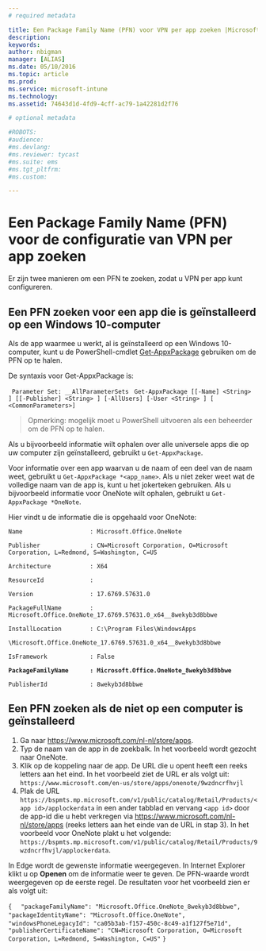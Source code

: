 ```yaml
---
# required metadata

title: Een Package Family Name (PFN) voor VPN per app zoeken |Microsoft Intune
description:
keywords:
author: nbigman
manager: [ALIAS]
ms.date: 05/10/2016
ms.topic: article
ms.prod:
ms.service: microsoft-intune
ms.technology:
ms.assetid: 74643d1d-4fd9-4cff-ac79-1a42281d2f76

# optional metadata

#ROBOTS:
#audience:
#ms.devlang:
#ms.reviewer: tycast
#ms.suite: ems
#ms.tgt_pltfrm:
#ms.custom:

---
```


# Een Package Family Name (PFN) voor de configuratie van VPN per app zoeken

Er zijn twee manieren om een PFN te zoeken, zodat u VPN per app kunt configureren.

## Een PFN zoeken voor een app die is geïnstalleerd op een Windows 10-computer 

Als de app waarmee u werkt, al is geïnstalleerd op een Windows 10-computer, kunt u de PowerShell-cmdlet [Get-AppxPackage](https://technet.microsoft.com/library/hh856044.aspx) gebruiken om de PFN op te halen.

De syntaxis voor Get-AppxPackage is:

` Parameter Set: __AllParameterSets`
` Get-AppxPackage [[-Name] <String> ] [[-Publisher] <String> ] [-AllUsers] [-User <String> ] [ <CommonParameters>]`

> Opmerking: mogelijk moet u PowerShell uitvoeren als een beheerder om de PFN op te halen.

Als u bijvoorbeeld informatie wilt ophalen over alle universele apps die op uw computer zijn geïnstalleerd, gebruikt u `Get-AppxPackage`.

Voor informatie over een app waarvan u de naam of een deel van de naam weet, gebruikt u `Get-AppxPackage *<app_name>`. Als u niet zeker weet wat de volledige naam van de app is, kunt u het jokerteken gebruiken. Als u bijvoorbeeld informatie voor OneNote wilt ophalen, gebruikt u `Get-AppxPackage *OneNote`.


Hier vindt u de informatie die is opgehaald voor OneNote:

`Name                   : Microsoft.Office.OneNote`

`Publisher              : CN=Microsoft Corporation, O=Microsoft Corporation, L=Redmond, S=Washington, C=US`

`Architecture           : X64`

`ResourceId             :`

`Version                : 17.6769.57631.0`

`PackageFullName        : Microsoft.Office.OneNote_17.6769.57631.0_x64__8wekyb3d8bbwe`

`InstallLocation        : C:\Program Files\WindowsApps`

`\Microsoft.Office.OneNote_17.6769.57631.0_x64__8wekyb3d8bbwe`

`IsFramework            : False`

**`PackageFamilyName      : Microsoft.Office.OneNote_8wekyb3d8bbwe`**

`PublisherId            : 8wekyb3d8bbwe`



## Een PFN zoeken als de niet op een computer is geïnstalleerd

1.  Ga naar https://www.microsoft.com/nl-nl/store/apps.
2.  Typ de naam van de app in de zoekbalk. In het voorbeeld wordt gezocht naar OneNote.
3.  Klik op de koppeling naar de app. De URL die u opent heeft een reeks letters aan het eind. In het voorbeeld ziet de URL er als volgt uit:
`https://www.microsoft.com/en-us/store/apps/onenote/9wzdncrfhvjl`
4.  Plak de URL `https://bspmts.mp.microsoft.com/v1/public/catalog/Retail/Products/<app id>/applockerdata` in een ander tabblad en vervang `<app id>` door de app-id die u hebt verkregen via https://www.microsoft.com/nl-nl/store/apps (reeks letters aan het einde van de URL in stap 3). In het voorbeeld voor OneNote plakt u het volgende: `https://bspmts.mp.microsoft.com/v1/public/catalog/Retail/Products/9wzdncrfhvjl/applockerdata`.

In Edge wordt de gewenste informatie weergegeven. In Internet Explorer klikt u op **Openen** om de informatie weer te geven. De PFN-waarde wordt weergegeven op de eerste regel. De resultaten voor het voorbeeld zien er als volgt uit:
 

`{`
`  "packageFamilyName": "Microsoft.Office.OneNote_8wekyb3d8bbwe",`
`  "packageIdentityName": "Microsoft.Office.OneNote",`
`  "windowsPhoneLegacyId": "ca05b3ab-f157-450c-8c49-a1f127f5e71d",`
`  "publisherCertificateName": "CN=Microsoft Corporation, O=Microsoft Corporation, L=Redmond, S=Washington, C=US"`
`}`



<!--HONumber=Jun16_HO1-->


